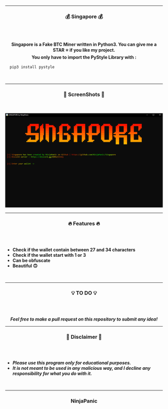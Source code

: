 -----

### <p align="center">💰 Singapore 💰</p>

<br><br>
<p align="center">
<strong>
Singapore is a Fake BTC Miner written in Python3. You can give me a STAR ⭐ if you like my project.
<br>
You only have to import the PyStyle Library with :
</strong>

```bash
  pip3 install pystyle
```
</p>
<br>

-----

### <p align="center">👀 ScreenShots 👀</p>

<br><br>
<img src="https://raw.githubusercontent.com/NinjaPanic/Images/main/Singapore_Capture.png">
<br>

-----

### <p align="center">🔥 Features 🔥</p>

<br><br>
<strong>
* Check if the wallet contain between 27 and 34 characters
* Check if the wallet start with 1 or 3
* Can be obfuscate
* Beautiful 🙃
</strong>
<br>

-----

### <p align="center">💡 TO DO 💡</p>

<br><br>
<p align="center"><strong><i>Feel free to make a pull request on this repository to submit any idea!</i></strong</p>
<br>

-----

### <p align="center">📌 Disclaimer 📌</p>

<br><br>
* ***Please use this program only for educational purposes.***
* ***It is not meant to be used in any malicious way, and I decline any responsibility for what you do with it.***
<br>

-----

### <p align="center">NinjaPanic</p>
